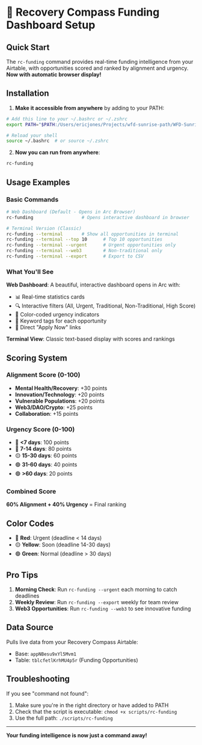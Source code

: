 # 🎯 Recovery Compass Funding Dashboard Setup

## Quick Start

The `rc-funding` command provides real-time funding intelligence from your Airtable, with opportunities scored and ranked by alignment and urgency. **Now with automatic browser display!**

## Installation

1. **Make it accessible from anywhere** by adding to your PATH:

```bash
# Add this line to your ~/.bashrc or ~/.zshrc
export PATH="$PATH:/Users/ericjones/Projects/wfd-sunrise-path/WFD-Sunrise-Path/scripts"

# Reload your shell
source ~/.bashrc  # or source ~/.zshrc
```

2. **Now you can run from anywhere**:
```bash
rc-funding
```

## Usage Examples

### Basic Commands

```bash
# Web Dashboard (Default - Opens in Arc Browser)
rc-funding                  # Opens interactive dashboard in browser

# Terminal Version (Classic)
rc-funding --terminal       # Show all opportunities in terminal
rc-funding --terminal --top 10      # Top 10 opportunities
rc-funding --terminal --urgent      # Urgent opportunities only
rc-funding --terminal --web3        # Non-traditional only
rc-funding --terminal --export      # Export to CSV
```

### What You'll See

**Web Dashboard**: A beautiful, interactive dashboard opens in Arc with:
- 📊 Real-time statistics cards
- 🔍 Interactive filters (All, Urgent, Traditional, Non-Traditional, High Score)
- 🎯 Color-coded urgency indicators
- 💎 Keyword tags for each opportunity
- 🔗 Direct "Apply Now" links

**Terminal View**: Classic text-based display with scores and rankings

## Scoring System

### Alignment Score (0-100)
- **Mental Health/Recovery**: +30 points
- **Innovation/Technology**: +20 points
- **Vulnerable Populations**: +20 points
- **Web3/DAO/Crypto**: +25 points
- **Collaboration**: +15 points

### Urgency Score (0-100)
- 🔴 **<7 days**: 100 points
- 🔴 **7-14 days**: 80 points
- 🟡 **15-30 days**: 60 points
- 🟢 **31-60 days**: 40 points
- 🟢 **>60 days**: 20 points

### Combined Score
**60% Alignment + 40% Urgency** = Final ranking

## Color Codes

- 🔴 **Red**: Urgent (deadline < 14 days)
- 🟡 **Yellow**: Soon (deadline 14-30 days)
- 🟢 **Green**: Normal (deadline > 30 days)

## Pro Tips

1. **Morning Check**: Run `rc-funding --urgent` each morning to catch deadlines
2. **Weekly Review**: Run `rc-funding --export` weekly for team review
3. **Web3 Opportunities**: Run `rc-funding --web3` to see innovative funding

## Data Source

Pulls live data from your Recovery Compass Airtable:
- Base: `appNBesu9xYl5Mvm1`
- Table: `tblcfetlKrhMU4p5r` (Funding Opportunities)

## Troubleshooting

If you see "command not found":
1. Make sure you're in the right directory or have added to PATH
2. Check that the script is executable: `chmod +x scripts/rc-funding`
3. Use the full path: `./scripts/rc-funding`

---

**Your funding intelligence is now just a command away!**
